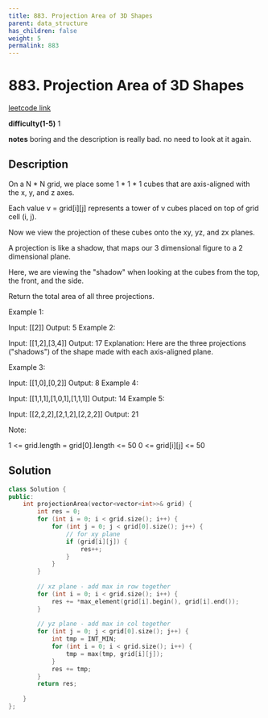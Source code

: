 ```yaml
---
title: 883. Projection Area of 3D Shapes
parent: data_structure
has_children: false
weight: 5
permalink: 883
---
```

# 883. Projection Area of 3D Shapes 
[leetcode link](https://leetcode.com/problems/projection-area-of-3d-shapes/)

**difficulty(1-5)** 
1

**notes**
boring and the description is really bad. 
no need to look at it again.

## Description
On a N * N grid, we place some 1 * 1 * 1 cubes that are axis-aligned with the x, y, and z axes.

Each value v = grid[i][j] represents a tower of v cubes placed on top of grid cell (i, j).

Now we view the projection of these cubes onto the xy, yz, and zx planes.

A projection is like a shadow, that maps our 3 dimensional figure to a 2 dimensional plane. 

Here, we are viewing the "shadow" when looking at the cubes from the top, the front, and the side.

Return the total area of all three projections.

 

Example 1:

Input: [[2]]
Output: 5
Example 2:

Input: [[1,2],[3,4]]
Output: 17
Explanation: 
Here are the three projections ("shadows") of the shape made with each axis-aligned plane.

Example 3:

Input: [[1,0],[0,2]]
Output: 8
Example 4:

Input: [[1,1,1],[1,0,1],[1,1,1]]
Output: 14
Example 5:

Input: [[2,2,2],[2,1,2],[2,2,2]]
Output: 21
 

Note:

1 <= grid.length = grid[0].length <= 50
0 <= grid[i][j] <= 50

## Solution
```c++
class Solution {
public:
    int projectionArea(vector<vector<int>>& grid) {
        int res = 0;
        for (int i = 0; i < grid.size(); i++) {
            for (int j = 0; j < grid[0].size(); j++) {
                // for xy plane
                if (grid[i][j]) {
                    res++;
                }    
            }
        }
        
        // xz plane - add max in row together
        for (int i = 0; i < grid.size(); i++) {
            res += *max_element(grid[i].begin(), grid[i].end());
        }
        
        // yz plane - add max in col together
        for (int j = 0; j < grid[0].size(); j++) {
            int tmp = INT_MIN;
            for (int i = 0; i < grid.size(); i++) {
                tmp = max(tmp, grid[i][j]);
            }
            res += tmp;
        }
        return res;
            
    }
};
```